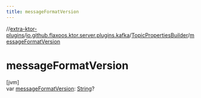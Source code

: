 ```yaml
---
title: messageFormatVersion
---
```


//[extra-ktor-plugins](../../../index.md)/[io.github.flaxoos.ktor.server.plugins.kafka](../index.md)/[TopicPropertiesBuilder](index.md)/[messageFormatVersion](message-format-version.md)

# messageFormatVersion

[jvm]\
var [messageFormatVersion](message-format-version.md): [String](https://kotlinlang.org/api/latest/jvm/stdlib/kotlin/-string/index.md)?




